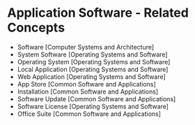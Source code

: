 # Application Software - Related Concepts

- Software [Computer Systems and Architecture]
- System Software [Operating Systems and Software]
- Operating System [Operating Systems and Software]
- Local Application [Operating Systems and Software]
- Web Application [Operating Systems and Software]
- App Store [Common Software and Applications]
- Installation [Common Software and Applications]
- Software Update [Common Software and Applications]
- Software License [Operating Systems and Software]
- Office Suite [Common Software and Applications]
